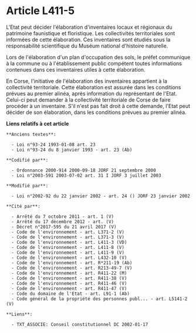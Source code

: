 # Article L411-5

L'Etat peut décider l'élaboration d'inventaires locaux et régionaux du patrimoine faunistique et floristique. Les
collectivités territoriales sont informées de cette élaboration. Ces inventaires sont étudiés sous la responsabilité
scientifique du Muséum national d'histoire naturelle.

Lors de l'élaboration d'un plan d'occupation des sols, le préfet communique à la commune ou à l'établissement public
compétent toutes informations contenues dans ces inventaires utiles à cette élaboration.

En Corse, l'initiative de l'élaboration des inventaires appartient à la collectivité territoriale. Cette élaboration est
assurée dans les conditions prévues au premier alinéa, après information du représentant de l'Etat. Celui-ci peut demander à
la collectivité territoriale de Corse de faire procéder à un inventaire. S'il n'est pas fait droit à cette demande, l'Etat
peut décider de son élaboration, dans les conditions prévues au premier alinéa.

**Liens relatifs à cet article**

	**Anciens textes**:

	  - Loi n°93-24 1993-01-08 art. 23
	  - Loi n°93-24 du 8 janvier 1993 - art. 23 (Ab)

	**Codifié par**:

	  - Ordonnance 2000-914 2000-09-18 JORF 21 septembre 2000
	  - Loi n°2003-591 2003-07-02 art. 31 I JORF 3 juillet 2003

	**Modifié par**:

	  - Loi n°2002-92 du 22 janvier 2002 - art. 24 () JORF 23 janvier 2002

	**Cité par**:

	  - Arrêté du 7 octobre 2011 - art. 1 (V)
	  - Arrêté du 17 décembre 2012 - art. (V)
	  - Décret n°2017-595 du 21 avril 2017 (V)
	  - Code de l'environnement - art. L371-2 (V)
	  - Code de l'environnement - art. L371-3 (V)
	  - Code de l'environnement - art. L411-3 (VD)
	  - Code de l'environnement - art. L411-8 (V)
	  - Code de l'environnement - art. L411-9 (V)
	  - Code de l'environnement - art. L432-10 (V)
	  - Code de l'environnement - art. R*211-19 (Ab)
	  - Code de l'environnement - art. R213-49-7 (V)
	  - Code de l'environnement - art. R411-22 (M)
	  - Code de l'environnement - art. R411-38 (V)
	  - Code de l'environnement - art. R411-46 (V)
	  - Code de l'environnement - art. R411-47 (V)
	  - Code du domaine de l'Etat - art. L91-1 (Ab)
	  - Code général de la propriété des personnes publ... - art. L5141-2 (V)

	**Liens**:

	  - TXT_ASSOCIE: Conseil constitutionnel DC 2002-01-17
